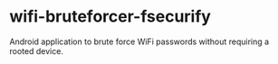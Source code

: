 # wifi-bruteforcer-fsecurify
Android application to brute force WiFi passwords without requiring a rooted device.
